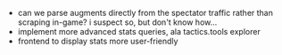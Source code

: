 - can we parse augments directly from the spectator traffic rather than scraping in-game? i suspect so, but don't know how...
- implement more advanced stats queries, ala tactics.tools explorer
- frontend to display stats more user-friendly